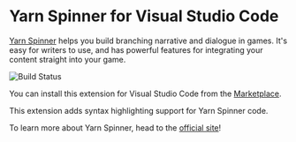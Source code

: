 # Yarn Spinner for Visual Studio Code

[Yarn Spinner](https://yarnspinner.dev) helps you build branching narrative and dialogue in games. It's easy for writers to use, and has powerful features for integrating your content straight into your game.

![Build Status](https://github.com/YarnSpinnerTool/VSCodeExtension/actions/workflows/main.yml/badge.svg?branch=develop)

You can install this extension for Visual Studio Code from the [Marketplace](https://marketplace.visualstudio.com/items?itemName=SecretLab.yarn-spinner).

This extension adds syntax highlighting support for Yarn Spinner code. 

To learn more about Yarn Spinner, head to the [official site](https://yarnspinner.dev)!


